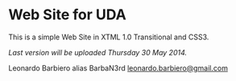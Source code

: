 <h1>Web Site for UDA</h1>


This is a simple Web Site in XTML 1.0 Transitional and CSS3.

*Last version will be uploaded Thursday 30 May 2014.*

Leonardo Barbiero alias BarbaN3rd
<leonardo.barbiero@gmail.com>
